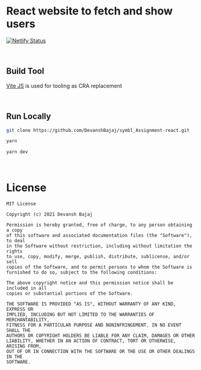 # React website to fetch and show users

[![Netlify Status](https://api.netlify.com/api/v1/badges/60c875c0-4f19-4746-a09d-de9fde1ebf29/deploy-status)](https://app.netlify.com/sites/kind-payne-9226fb/deploys)

</br>

## Build Tool
[Vite JS](https://vitejs.dev/) is used for tooling as CRA replacement 

</br>

## Run Locally
```sh
git clone https://github.com/DevanshBajaj/symbl_Assignment-react.git

yarn

yarn dev
```
</br>

# License

```
MIT License

Copyright (c) 2021 Devansh Bajaj

Permission is hereby granted, free of charge, to any person obtaining a copy
of this software and associated documentation files (the "Software"), to deal
in the Software without restriction, including without limitation the rights
to use, copy, modify, merge, publish, distribute, sublicense, and/or sell
copies of the Software, and to permit persons to whom the Software is
furnished to do so, subject to the following conditions:

The above copyright notice and this permission notice shall be included in all
copies or substantial portions of the Software.

THE SOFTWARE IS PROVIDED "AS IS", WITHOUT WARRANTY OF ANY KIND, EXPRESS OR
IMPLIED, INCLUDING BUT NOT LIMITED TO THE WARRANTIES OF MERCHANTABILITY,
FITNESS FOR A PARTICULAR PURPOSE AND NONINFRINGEMENT. IN NO EVENT SHALL THE
AUTHORS OR COPYRIGHT HOLDERS BE LIABLE FOR ANY CLAIM, DAMAGES OR OTHER
LIABILITY, WHETHER IN AN ACTION OF CONTRACT, TORT OR OTHERWISE, ARISING FROM,
OUT OF OR IN CONNECTION WITH THE SOFTWARE OR THE USE OR OTHER DEALINGS IN THE
SOFTWARE.

```